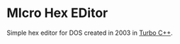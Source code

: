 # MIcro Hex EDitor

Simple hex editor for DOS created in 2003 in [Turbo C++](https://en.wikipedia.org/wiki/Turbo_C%2B%2B).
